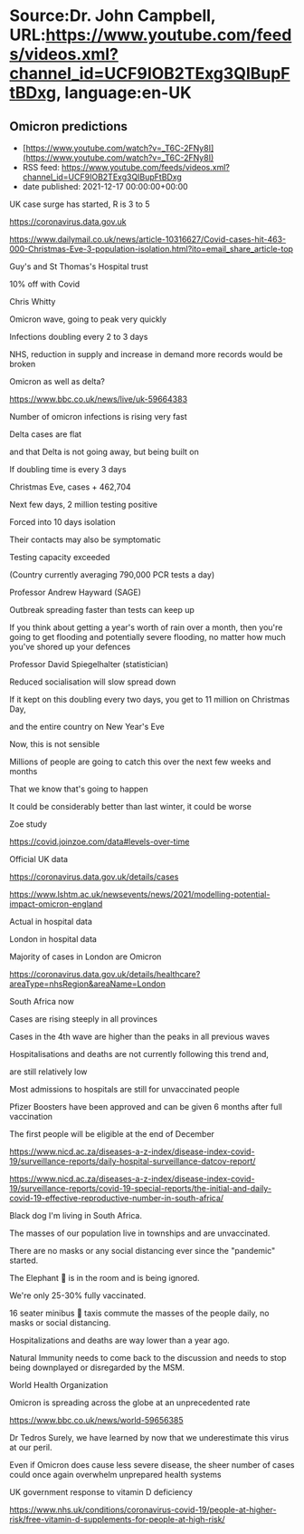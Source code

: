 # Source:Dr. John Campbell, URL:https://www.youtube.com/feeds/videos.xml?channel_id=UCF9IOB2TExg3QIBupFtBDxg, language:en-UK

## Omicron predictions
 - [https://www.youtube.com/watch?v=_T6C-2FNy8I](https://www.youtube.com/watch?v=_T6C-2FNy8I)
 - RSS feed: https://www.youtube.com/feeds/videos.xml?channel_id=UCF9IOB2TExg3QIBupFtBDxg
 - date published: 2021-12-17 00:00:00+00:00

UK case surge has started, R is 3 to 5

https://coronavirus.data.gov.uk

https://www.dailymail.co.uk/news/article-10316627/Covid-cases-hit-463-000-Christmas-Eve-3-population-isolation.html?ito=email_share_article-top

Guy's and St Thomas's Hospital trust

10% off with Covid

Chris Whitty

Omicron wave, going to peak very quickly 

Infections doubling every 2 to 3 days

NHS, reduction in supply and increase in demand
more records would be broken

Omicron as well as delta?

https://www.bbc.co.uk/news/live/uk-59664383

Number of omicron infections is rising very fast

Delta cases are flat

and that Delta is not going away, but being built on

If doubling time is every 3 days

Christmas Eve, cases + 462,704 

Next few days, 2 million testing positive

Forced into 10 days isolation

Their contacts may also be symptomatic

Testing capacity exceeded

(Country currently averaging 790,000 PCR tests a day)

Professor Andrew Hayward (SAGE)

Outbreak spreading faster than tests can keep up

If you think about getting a year's worth of rain over a month, then you're going to get flooding and potentially severe flooding, no matter how much you've shored up your defences

Professor David Spiegelhalter (statistician)

Reduced socialisation will slow spread down

If it kept on this doubling every two days, you get to 11 million on Christmas Day,

and the entire country on New Year's Eve

Now, this is not sensible

Millions of people are going to catch this over the next few weeks and months

That we know that's going to happen

It could be considerably better than last winter, it could be worse

Zoe study

https://covid.joinzoe.com/data#levels-over-time

Official UK data

https://coronavirus.data.gov.uk/details/cases

https://www.lshtm.ac.uk/newsevents/news/2021/modelling-potential-impact-omicron-england

Actual in hospital data

London in hospital data

Majority of cases in London are Omicron

https://coronavirus.data.gov.uk/details/healthcare?areaType=nhsRegion&areaName=London

South Africa now

Cases are rising steeply in all provinces

Cases in the 4th wave are higher than the peaks in all previous waves

Hospitalisations and deaths are not currently following this trend and,

are still relatively low 

Most admissions to hospitals are still for unvaccinated people

Pfizer Boosters have been approved and can be given 6 months after full vaccination

The first people will be eligible at the end of December

https://www.nicd.ac.za/diseases-a-z-index/disease-index-covid-19/surveillance-reports/daily-hospital-surveillance-datcov-report/

https://www.nicd.ac.za/diseases-a-z-index/disease-index-covid-19/surveillance-reports/covid-19-special-reports/the-initial-and-daily-covid-19-effective-reproductive-number-in-south-africa/

Black dog
I'm living in South Africa. 

The masses of our population live in townships and are unvaccinated. 

There are no masks or any social distancing ever since the "pandemic" started. 

The Elephant 🐘 is in the room and is being ignored. 

We're only 25-30% fully vaccinated. 

16 seater minibus 🚐 taxis commute the masses of the people daily, no masks or social distancing. 

Hospitalizations and deaths are way lower than a year ago. 

Natural Immunity needs to come back to the discussion and needs to stop being downplayed or disregarded by the MSM.

World Health Organization

Omicron is spreading across the globe at an unprecedented rate

https://www.bbc.co.uk/news/world-59656385

Dr Tedros 
Surely, we have learned by now that we underestimate this virus at our peril. 

Even if Omicron does cause less severe disease, the sheer number of cases could once again overwhelm unprepared health systems

UK government response to vitamin D deficiency

https://www.nhs.uk/conditions/coronavirus-covid-19/people-at-higher-risk/free-vitamin-d-supplements-for-people-at-high-risk/

